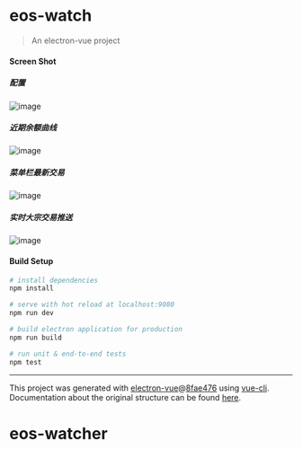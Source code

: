 # eos-watch

> An electron-vue project

#### Screen Shot

##### 配置
![image]('https://github.com/WillCoco/eos-watcher/blob/master/src/images/ss00.jpg')

##### 近期余额曲线
![image]('https://github.com/WillCoco/eos-watcher/blob/master/src/images/ss01.jpg.jpg')

##### 菜单栏最新交易
![image]('https://github.com/WillCoco/eos-watcher/blob/master/src/images/ss02.jpg.jpg')

##### 实时大宗交易推送
![image]('https://github.com/WillCoco/eos-watcher/blob/master/src/images/ss03.jpg.jpg')


#### Build Setup

``` bash
# install dependencies
npm install

# serve with hot reload at localhost:9080
npm run dev

# build electron application for production
npm run build

# run unit & end-to-end tests
npm test


```

---

This project was generated with [electron-vue](https://github.com/SimulatedGREG/electron-vue)@[8fae476](https://github.com/SimulatedGREG/electron-vue/tree/8fae4763e9d225d3691b627e83b9e09b56f6c935) using [vue-cli](https://github.com/vuejs/vue-cli). Documentation about the original structure can be found [here](https://simulatedgreg.gitbooks.io/electron-vue/content/index.html).
# eos-watcher
